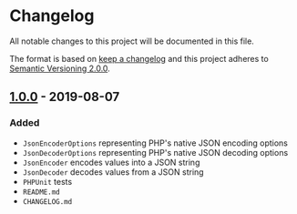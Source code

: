 # Changelog

All notable changes to this project will be documented in this file.

The format is based on [keep a changelog][xtlink-keep-a-changelog]
and this project adheres to [Semantic Versioning 2.0.0][xtlink-semantic-versioning].

## [1.0.0] - 2019-08-07

### Added

* `JsonEncoderOptions` representing PHP's native JSON encoding options
* `JsonDecoderOptions` representing PHP's native JSON decoding options
* `JsonEncoder` encodes values into a JSON string
* `JsonDecoder` decodes values from a JSON string
* `PHPUnit` tests
* `README.md`
* `CHANGELOG.md`

[1.0.0]: https://github.com/codekandis/json-codec/tree/1.0.0



[xtlink-keep-a-changelog]: http://keepachangelog.com/en/1.0.0/
[xtlink-semantic-versioning]: http://semver.org/spec/v2.0.0.html
